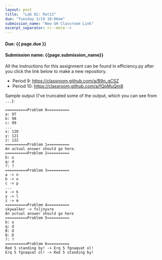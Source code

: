 ```yaml
---
layout: post
title:  "Lab 02: Rot13"
due: "Tuesday 3/19 10:00am"
submission_name: "New GH Classroom Link"
excerpt_separator: <!--more-->
---
```


#### Due: {{ page.due }}
#### Submission name: {{page.submission_name}}

All the instructions for this assignment can be found in efficiency.py after you click the link below to make a new repository.

* Period 9: <https://classroom.github.com/a/B9n_gCSZ>
* Period 10: <https://classroom.github.com/a/fQpMuQm8>

Sample output (I've truncated some of the output, which you can see from `...`):
```
==========Problem 0==========
a: 97
b: 98
c: 99
...
x: 120
y: 121
z: 122
==========Problem 1==========
An actual answer should go here.
==========Problem 2==========
b: o
q: d
?: ?
==========Problem 3==========
a -> n
b -> o
c -> p
...
x -> k
y -> l
z -> m
==========Problem 4==========
skywalker -> fxljnyxre
An actual answer should go here
==========Problem 5==========
b: o
q: d
B: O
Q: D
?: ?
==========Problem 6==========
Red 5 standing by! -> Erq 5 fgnaqvat ol!
Erq 5 fgnaqvat ol! -> Red 5 standing by!
```
